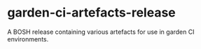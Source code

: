 # garden-ci-artefacts-release

A BOSH release containing various artefacts for use in garden CI environments.
